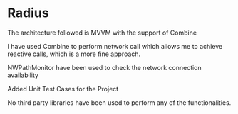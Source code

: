 # Radius

The architecture followed is MVVM with the support of Combine

I have used Combine to perform network call which allows me to achieve reactive
calls, which is a more fine approach.

NWPathMonitor have been used to check the network connection availability

Added Unit Test Cases for the Project

No third party libraries have been used to perform any of the functionalities.
